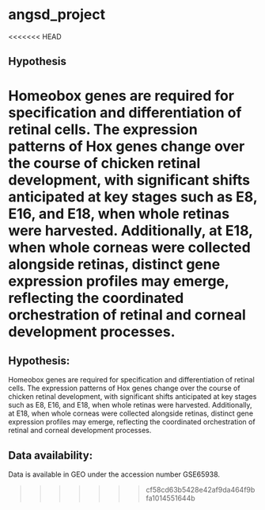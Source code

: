 # angsd_project

<<<<<<< HEAD
## Hypothesis
Homeobox genes are required for specification and differentiation of retinal cells. The expression patterns of Hox genes change over the course of chicken retinal development, with significant shifts anticipated at key stages such as E8, E16, and E18, when whole retinas were harvested. Additionally, at E18, when whole corneas were collected alongside retinas, distinct gene expression profiles may emerge, reflecting the coordinated orchestration of retinal and corneal development processes.
=======
## Hypothesis: 
Homeobox genes are required for specification and differentiation of retinal cells. The expression patterns of Hox genes change over the course of chicken retinal development, with significant shifts anticipated at key stages such as E8, E16, and E18, when whole retinas were harvested. Additionally, at E18, when whole corneas were collected alongside retinas, distinct gene expression profiles may emerge, reflecting the coordinated orchestration of retinal and corneal development processes.

## Data availability:
Data is available in GEO under the accession number GSE65938.

>>>>>>> cf58cd63b5428e42af9da464f9bfa1014551644b
